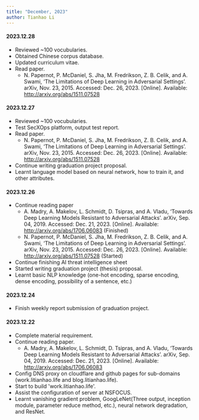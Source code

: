 ```yaml
---
title: "December, 2023"
author: Tianhao Li
---
```


#### 2023.12.28

- Reviewed ~100 vocubularies.
- Obtained Chinese corpus database.
- Updated curriculum vitae.
- Read paper.
  - N. Papernot, P. McDaniel, S. Jha, M. Fredrikson, Z. B. Celik, and A. Swami, ‘The Limitations of Deep Learning in Adversarial Settings’. arXiv, Nov. 23, 2015. Accessed: Dec. 26, 2023. [Online]. Available: http://arxiv.org/abs/1511.07528

#### 2023.12.27

- Reviewed ~100 vocubularies.
- Test SecXOps platform, output test report.
- Read paper.
  - N. Papernot, P. McDaniel, S. Jha, M. Fredrikson, Z. B. Celik, and A. Swami, ‘The Limitations of Deep Learning in Adversarial Settings’. arXiv, Nov. 23, 2015. Accessed: Dec. 26, 2023. [Online]. Available: http://arxiv.org/abs/1511.07528
- Continue writing graduation project proposal.
- Learnt language model based on neural network, how to train it, and other attributes.

#### 2023.12.26

- Continue reading paper
  - A. Madry, A. Makelov, L. Schmidt, D. Tsipras, and A. Vladu, ‘Towards Deep Learning Models Resistant to Adversarial Attacks’. arXiv, Sep. 04, 2019. Accessed: Dec. 21, 2023. [Online]. Available: http://arxiv.org/abs/1706.06083 (Finished)
  - N. Papernot, P. McDaniel, S. Jha, M. Fredrikson, Z. B. Celik, and A. Swami, ‘The Limitations of Deep Learning in Adversarial Settings’. arXiv, Nov. 23, 2015. Accessed: Dec. 26, 2023. [Online]. Available: http://arxiv.org/abs/1511.07528 (Started)
- Continue finishing AI threat intelligence sheet
- Started writing graduation project (thesis) proposal.
- Learnt basic NLP knowledge (one-hot encoding, sparse encoding, dense encoding, possibility of a sentence, etc.)

#### 2023.12.24

- Finish weekly report submission of graduation project.

#### 2023.12.22

- Complete material requirement.
- Continue reading paper.
  - A. Madry, A. Makelov, L. Schmidt, D. Tsipras, and A. Vladu, ‘Towards Deep Learning Models Resistant to Adversarial Attacks’. arXiv, Sep. 04, 2019. Accessed: Dec. 21, 2023. [Online]. Available: http://arxiv.org/abs/1706.06083
- Config DNS proxy on cloudflare and github pages for sub-domains (work.litianhao.life and blog.litianhao.life).
- Start to build 'work.litianhao.life'.
- Assist the configuration of server at NSFOCUS.
- Learnt vanishing gradient problem, GoogLeNet(Three output, inception module, parameter reduce method, etc.), neural network degradation, and ResNet.